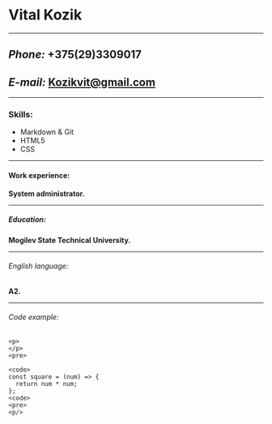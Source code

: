 
  # Vital Kozik #
  ___
  ##  _Phone:_ +375(29)3309017 
  ##  _E-mail:_ Kozikvit@gmail.com
  ___
### Skills:
+ Markdown & Git
+ HTML5
+ CSS
___
#### Work experience:

**System administrator.**
___
##### Education:
 **Mogilev State Technical University.** 
___
 ###### English language:
 **A2.**
___
 ###### Code example:
``` 
<p>
</p>
<pre>

<code>
const square = (num) => {
  return num * num;
};
<code>
<pre>
<p/>

```
